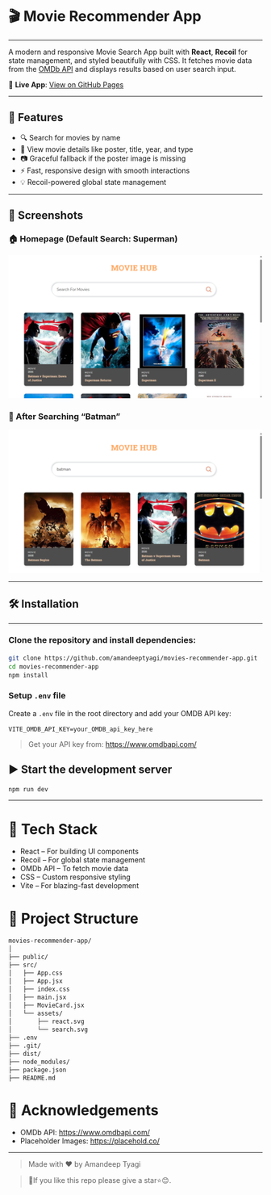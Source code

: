 # 🎬 Movie Recommender App
---

A modern and responsive Movie Search App built with **React**, **Recoil** for state management, and styled beautifully with CSS. It fetches movie data from the [OMDb API](https://www.omdbapi.com/) and displays results based on user search input.

🔗 **Live App**: [View on GitHub Pages](https://amandeeptyagi.github.io/movies-recommender-app/)

---

## 🚀 Features

- 🔍 Search for movies by name
- 🎥 View movie details like poster, title, year, and type
- 📷 Graceful fallback if the poster image is missing
- ⚡ Fast, responsive design with smooth interactions
- 💡 Recoil-powered global state management

---

## 📸 Screenshots

### 🏠 Homepage (Default Search: Superman)

![Homepage](src/assets/screenshots/homepage.png)

### 🔎 After Searching “Batman”

![Search Result](src/assets/screenshots/search-batman.png)

---

## 🛠️ Installation
---

### Clone the repository and install dependencies:

```bash
git clone https://github.com/amandeeptyagi/movies-recommender-app.git
cd movies-recommender-app
npm install
```

### Setup `.env` file

Create a `.env` file in the root directory and add your OMDB API key:

```env
VITE_OMDB_API_KEY=your_OMDB_api_key_here
```

> Get your API key from: https://www.omdbapi.com/



## ▶️ Start the development server
```bash
npm run dev
```
---
# 🧱 Tech Stack

- React – For building UI components
- Recoil – For global state management
- OMDb API – To fetch movie data
- CSS – Custom responsive styling
- Vite – For blazing-fast development

# 📁 Project Structure

```
movies-recommender-app/
│
├── public/
├── src/
│   ├── App.css
│   ├── App.jsx
│   ├── index.css
│   ├── main.jsx
│   ├── MovieCard.jsx
│   └── assets/
│       ├── react.svg
│       └── search.svg
├── .env
├── .git/
├── dist/
├── node_modules/
├── package.json
├── README.md

  ```

# 🙌 Acknowledgements
- OMDb API: https://www.omdbapi.com/
- Placeholder Images: https://placehold.co/


---

> Made with ❤️ by Amandeep Tyagi

>🙏If you like this repo please give a star⭐😊.